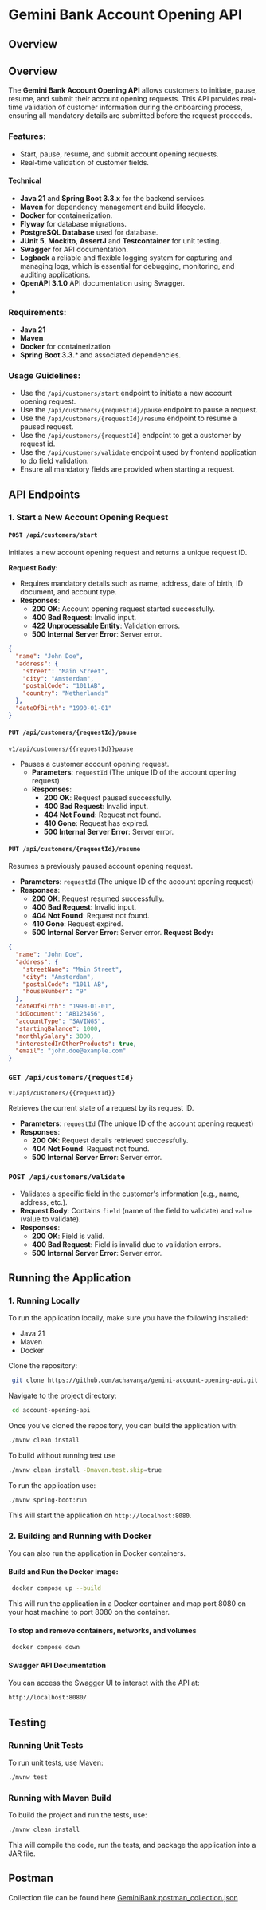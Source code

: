 # Gemini Bank Account Opening API

## Overview

## Overview
The **Gemini Bank Account Opening API** allows customers to initiate, pause, resume, and submit their account opening requests. This API provides real-time validation of customer information during the onboarding process, ensuring all mandatory details are submitted before the request proceeds.

### Features:
- Start, pause, resume, and submit account opening requests.
- Real-time validation of customer fields.
####  Technical 
- **Java 21** and **Spring Boot 3.3.x** for the backend services.
- **Maven** for dependency management and build lifecycle.
- **Docker** for containerization.
- **Flyway** for database migrations.
- **PostgreSQL Database** used for database.
- **JUnit 5**, **Mockito**, **AssertJ** and **Testcontainer** for unit testing.
- **Swagger** for API documentation.
- **Logback** a reliable and flexible logging system for capturing and managing logs, which is essential for debugging, monitoring, and auditing applications.
- **OpenAPI 3.1.0** API documentation using Swagger.
- 
### Requirements:
- **Java 21**
- **Maven**
- **Docker** for containerization
- **Spring Boot 3.3.*** and associated dependencies.

### Usage Guidelines:
- Use the `/api/customers/start` endpoint to initiate a new account opening request.
- Use the `/api/customers/{requestId}/pause` endpoint to pause a request.
- Use the `/api/customers/{requestId}/resume` endpoint to resume a paused request.
- Use the `/api/customers/{requestId}` endpoint to get a customer by request id.
- Use the `/api/customers/validate` endpoint used by frontend application to do field validation.
- Ensure all mandatory fields are provided when starting a request.

## API Endpoints

### 1. **Start a New Account Opening Request**

#### `POST /api/customers/start`

Initiates a new account opening request and returns a unique request ID.

**Request Body:**
- Requires mandatory details such as name, address, date of birth, ID document, and account type.
- **Responses**:
    - **200 OK**: Account opening request started successfully.
    - **400 Bad Request**: Invalid input.
    - **422 Unprocessable Entity**: Validation errors.
    - **500 Internal Server Error**: Server error.
```json
{
  "name": "John Doe",
  "address": {
    "street": "Main Street",
    "city": "Amsterdam",
    "postalCode": "1011AB",
    "country": "Netherlands"
  },
  "dateOfBirth": "1990-01-01"
}
```


#### `PUT /api/customers/{requestId}/pause`
```
v1/api/customers/{{requestId}}pause
```
- Pauses a customer account opening request.
    - **Parameters**: `requestId` (The unique ID of the account opening request)
    - **Responses**:
        - **200 OK**: Request paused successfully.
        - **400 Bad Request**: Invalid input.
        - **404 Not Found**: Request not found.
        - **410 Gone**: Request has expired.
        - **500 Internal Server Error**: Server error.

#### `PUT /api/customers/{requestId}/resume`
Resumes a previously paused account opening request.
- **Parameters**: `requestId` (The unique ID of the account opening request)
- **Responses**:
    - **200 OK**: Request resumed successfully.
    - **400 Bad Request**: Invalid input.
    - **404 Not Found**: Request not found.
    - **410 Gone**: Request expired.
    - **500 Internal Server Error**: Server error.
**Request Body:**
```json
{
  "name": "John Doe",
  "address": {
    "streetName": "Main Street",
    "city": "Amsterdam",
    "postalCode": "1011 AB",
    "houseNumber": "9"
  },
  "dateOfBirth": "1990-01-01",
  "idDocument": "AB123456",
  "accountType": "SAVINGS",
  "startingBalance": 1000,
  "monthlySalary": 3000,
  "interestedInOtherProducts": true,
  "email": "john.doe@example.com"
}
```
### `GET /api/customers/{requestId}`
```
v1/api/customers/{{requestId}}
```
Retrieves the current state of a request by its request ID.
- **Parameters**: `requestId` (The unique ID of the account opening request)
- **Responses**:
    - **200 OK**: Request details retrieved successfully.
    - **404 Not Found**: Request not found.
    - **500 Internal Server Error**: Server error.

### `POST /api/customers/validate`
- Validates a specific field in the customer's information (e.g., name, address, etc.).
- **Request Body**: Contains `field` (name of the field to validate) and `value` (value to validate).
- **Responses**:
    - **200 OK**: Field is valid.
    - **400 Bad Request**: Field is invalid due to validation errors.
    - **500 Internal Server Error**: Server error.

## Running the Application

### 1. Running Locally

To run the application locally, make sure you have the following installed:
- Java 21
- Maven
- Docker

Clone the repository:
```bash
 git clone https://github.com/achavanga/gemini-account-opening-api.git
```
Navigate to the project directory:
```bash
 cd account-opening-api
```
Once you've cloned the repository, you can build the application with:

```bash
./mvnw clean install
```
To build without running test use
```bash
./mvnw clean install -Dmaven.test.skip=true
```

To run the application use:
```bash
./mvnw spring-boot:run
```

This will start the application on `http://localhost:8080`.

### 2. Building and Running with Docker

You can also run the application in Docker containers.

#### Build and Run the Docker image:
```bash
 docker compose up --build

```
This will run the application in a Docker container and map port 8080 on your host machine to port 8080 on the container.
#### To stop and remove containers, networks, and volumes
```bash
 docker compose down

```
#### Swagger API Documentation

You can access the Swagger UI to interact with the API at:

```bash
http://localhost:8080/
```

## Testing

### Running Unit Tests

To run unit tests, use Maven:

```bash
./mvnw test
```

### Running with Maven Build

To build the project and run the tests, use:

```bash
./mvnw clean install
```
This will compile the code, run the tests, and package the application into a JAR file.

## Postman

Collection file can be found here [GeminiBank.postman_collection.json](GeminiBank.postman_collection.json)
